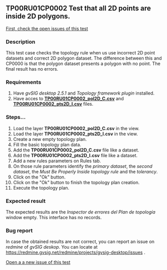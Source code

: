 ## TP00RU01CP0002 Test that all 2D points are inside 2D polygons.

[First, check the open issues of this test](https://redmine.gvsig.net/redmine/projects/gvsig-desktop/issues?utf8=%E2%9C%93&set_filter=1&f%5B%5D=status_id&op%5Bstatus_id%5D=o&f%5B%5D=subject&op%5Bsubject%5D=%7E&v%5Bsubject%5D%5B%5D=TP00RU01CP0002&f%5B%5D=&c%5B%5D=tracker&c%5B%5D=status&c%5B%5D=priority&c%5B%5D=subject&c%5B%5D=assigned_to&c%5B%5D=updated_on&group_by=)

### Description

This test case checks the topology rule when us use incorrect 2D point datasets and correct 2D polygon dataset. The difference between this and CP0000 is that the polygon dataset presents a polygon with no point. The final result has no errors.

### Requirements

1. Have *gvSIG desktop 2.5.1* and *Topology framework plugin* installed.
2. Have acces to [**TP00RU01CP0002_pol2D_C.csv**](https://github.com/jolicar/TopologyRuleMustBeProperlyInsidePolygonsPoint/blob/master/testing/cases/TP00_TopologyRules/RU01_MustBeProperlyInsidePolygon/CP0002_2DptsI_2DpolC/TP00RU01CP0002_pol2D_C.csv) and [**TP00RU01CP0002_pts2D_I.csv**](https://github.com/jolicar/TopologyRuleMustBeProperlyInsidePolygonsPoint/blob/master/testing/cases/TP00_TopologyRules/RU01_MustBeProperlyInsidePolygon/CP0002_2DptsI_2DpolC/TP00RU01CP0002_pts2D_I.csv) files.

### Steps...

1. Load the layer **TP00RU01CP0002_pol2D_C.csv** in the view.
2. Load the layer **TP00RU01CP0002_pts2D_I.csv** in the view.
3. Create a new empty topology plan.
4. Fill the basic topology plan data.
5. Add the **TP00RU01CP0002_pol2D_C.csv** file like a dataset.
6. Add the **TP00RU01CP0002_pts2D_I.csv** file like a dataset.
7. Add a new rules parameters on Rules tab.
8. On those rule parameters identify the *primary dataset*, the *second dataset*, the *Must Be Properly Inside topology rule* and the *tolerancy*. 
9. Click on the "Ok" button.
10. Click on the "Ok" button to finish the topology plan creation.
11. Execute the topology plan.

### Expected result

The expected results are the *Inspector de errores del Plan de topología* window empty. This interface has no records.


### Bug report


In case the obtained results are not correct, you can report an issue on *redmine* of *gvSIG deskop*. You can locate at
https://redmine.gvsig.net/redmine/projects/gvsig-desktop/issues .

[Open a a new issue of this test](https://redmine.gvsig.net/redmine/projects/gvsig-desktop/issues/new?issue[subject]=TP00RU01CP0002+Test+that+all+2D+points+are+inside+2D+polygons)